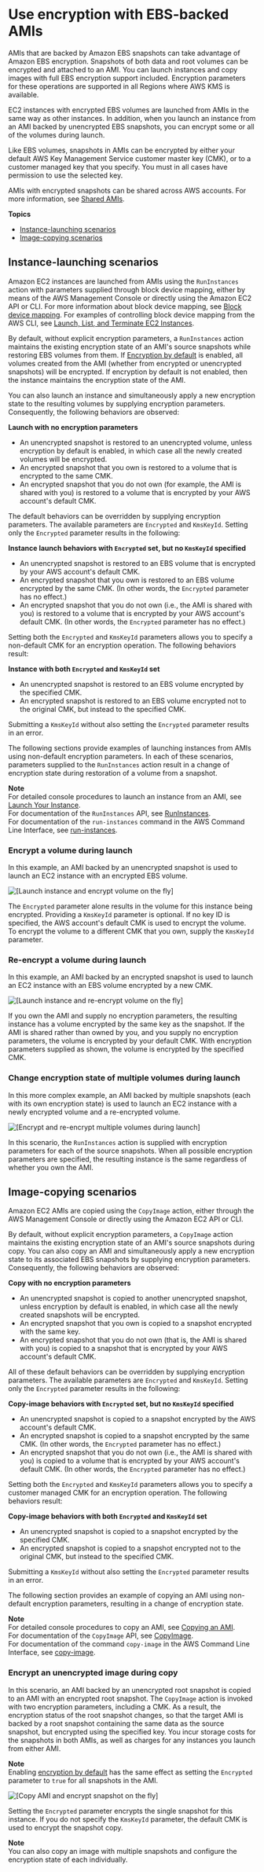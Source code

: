 # Use encryption with EBS\-backed AMIs<a name="AMIEncryption"></a>

AMIs that are backed by Amazon EBS snapshots can take advantage of Amazon EBS encryption\. Snapshots of both data and root volumes can be encrypted and attached to an AMI\. You can launch instances and copy images with full EBS encryption support included\. Encryption parameters for these operations are supported in all Regions where AWS KMS is available\.

EC2 instances with encrypted EBS volumes are launched from AMIs in the same way as other instances\. In addition, when you launch an instance from an AMI backed by unencrypted EBS snapshots, you can encrypt some or all of the volumes during launch\. 

Like EBS volumes, snapshots in AMIs can be encrypted by either your default AWS Key Management Service customer master key \(CMK\), or to a customer managed key that you specify\. You must in all cases have permission to use the selected key\.

AMIs with encrypted snapshots can be shared across AWS accounts\. For more information, see [Shared AMIs](https://docs.aws.amazon.com/AWSEC2/latest/UserGuide/sharing-amis.html)\.

**Topics**
+ [Instance\-launching scenarios](#AMI-encryption-launch)
+ [Image\-copying scenarios](#AMI-encryption-copy)

## Instance\-launching scenarios<a name="AMI-encryption-launch"></a>



Amazon EC2 instances are launched from AMIs using the `RunInstances` action with parameters supplied through block device mapping, either by means of the AWS Management Console or directly using the Amazon EC2 API or CLI\. For more information about block device mapping, see [Block device mapping](https://docs.aws.amazon.com/AWSEC2/latest/UserGuide/block-device-mapping-concepts.html)\. For examples of controlling block device mapping from the AWS CLI, see [Launch, List, and Terminate EC2 Instances](https://docs.aws.amazon.com/cli/latest/userguide/cli-services-ec2-instances.html)\.

By default, without explicit encryption parameters, a `RunInstances` action maintains the existing encryption state of an AMI's source snapshots while restoring EBS volumes from them\. If [Encryption by default](EBSEncryption.md#encryption-by-default) is enabled, all volumes created from the AMI \(whether from encrypted or unencrypted snapshots\) will be encrypted\. If encryption by default is not enabled, then the instance maintains the encryption state of the AMI\.

You can also launch an instance and simultaneously apply a new encryption state to the resulting volumes by supplying encryption parameters\. Consequently, the following behaviors are observed:

**Launch with no encryption parameters**
+ An unencrypted snapshot is restored to an unencrypted volume, unless encryption by default is enabled, in which case all the newly created volumes will be encrypted\.
+ An encrypted snapshot that you own is restored to a volume that is encrypted to the same CMK\.
+ An encrypted snapshot that you do not own \(for example, the AMI is shared with you\) is restored to a volume that is encrypted by your AWS account's default CMK\.

The default behaviors can be overridden by supplying encryption parameters\. The available parameters are `Encrypted` and `KmsKeyId`\. Setting only the `Encrypted` parameter results in the following:

**Instance launch behaviors with `Encrypted` set, but no `KmsKeyId` specified**
+ An unencrypted snapshot is restored to an EBS volume that is encrypted by your AWS account's default CMK\.
+ An encrypted snapshot that you own is restored to an EBS volume encrypted by the same CMK\. \(In other words, the `Encrypted` parameter has no effect\.\)
+ An encrypted snapshot that you do not own \(i\.e\., the AMI is shared with you\) is restored to a volume that is encrypted by your AWS account's default CMK\. \(In other words, the `Encrypted` parameter has no effect\.\)

Setting both the `Encrypted` and `KmsKeyId` parameters allows you to specify a non\-default CMK for an encryption operation\. The following behaviors result:

**Instance with both `Encrypted` and `KmsKeyId` set**
+ An unencrypted snapshot is restored to an EBS volume encrypted by the specified CMK\.
+ An encrypted snapshot is restored to an EBS volume encrypted not to the original CMK, but instead to the specified CMK\.

Submitting a `KmsKeyId` without also setting the `Encrypted` parameter results in an error\.

The following sections provide examples of launching instances from AMIs using non\-default encryption parameters\. In each of these scenarios, parameters supplied to the `RunInstances` action result in a change of encryption state during restoration of a volume from a snapshot\.

**Note**  
For detailed console procedures to launch an instance from an AMI, see [Launch Your Instance](https://docs.aws.amazon.com/AWSEC2/latest/UserGuide/LaunchingAndUsingInstances.html)\.  
For documentation of the `RunInstances` API, see [RunInstances](https://docs.aws.amazon.com/AWSEC2/latest/APIReference/API_RunInstances.html)\.  
For documentation of the `run-instances` command in the AWS Command Line Interface, see [run\-instances](https://docs.aws.amazon.com/cli/latest/reference/ec2/run-instances.html)\.

 

### Encrypt a volume during launch<a name="launch1"></a>

In this example, an AMI backed by an unencrypted snapshot is used to launch an EC2 instance with an encrypted EBS volume\.

![\[Launch instance and encrypt volume on the fly\]](http://docs.aws.amazon.com/AWSEC2/latest/UserGuide/images/ami-launch-convert.png)

The `Encrypted` parameter alone results in the volume for this instance being encrypted\. Providing a `KmsKeyId` parameter is optional\. If no key ID is specified, the AWS account's default CMK is used to encrypt the volume\. To encrypt the volume to a different CMK that you own, supply the `KmsKeyId` parameter\. 

### Re\-encrypt a volume during launch<a name="launch2"></a>

In this example, an AMI backed by an encrypted snapshot is used to launch an EC2 instance with an EBS volume encrypted by a new CMK\. 

![\[Launch instance and re-encrypt volume on the fly\]](http://docs.aws.amazon.com/AWSEC2/latest/UserGuide/images/ami-launch-encrypted.png)

If you own the AMI and supply no encryption parameters, the resulting instance has a volume encrypted by the same key as the snapshot\. If the AMI is shared rather than owned by you, and you supply no encryption parameters, the volume is encrypted by your default CMK\. With encryption parameters supplied as shown, the volume is encrypted by the specified CMK\.

### Change encryption state of multiple volumes during launch<a name="launch3"></a>

In this more complex example, an AMI backed by multiple snapshots \(each with its own encryption state\) is used to launch an EC2 instance with a newly encrypted volume and a re\-encrypted volume\.

![\[Encrypt and re-encrypt multiple volumes during launch\]](http://docs.aws.amazon.com/AWSEC2/latest/UserGuide/images/ami-launch-mixed.png)

In this scenario, the `RunInstances` action is supplied with encryption parameters for each of the source snapshots\. When all possible encryption parameters are specified, the resulting instance is the same regardless of whether you own the AMI\.

## Image\-copying scenarios<a name="AMI-encryption-copy"></a>

Amazon EC2 AMIs are copied using the `CopyImage` action, either through the AWS Management Console or directly using the Amazon EC2 API or CLI\.

By default, without explicit encryption parameters, a `CopyImage` action maintains the existing encryption state of an AMI's source snapshots during copy\. You can also copy an AMI and simultaneously apply a new encryption state to its associated EBS snapshots by supplying encryption parameters\. Consequently, the following behaviors are observed:

**Copy with no encryption parameters**
+ An unencrypted snapshot is copied to another unencrypted snapshot, unless encryption by default is enabled, in which case all the newly created snapshots will be encrypted\.
+ An encrypted snapshot that you own is copied to a snapshot encrypted with the same key\.
+ An encrypted snapshot that you do not own \(that is, the AMI is shared with you\) is copied to a snapshot that is encrypted by your AWS account's default CMK\.

All of these default behaviors can be overridden by supplying encryption parameters\. The available parameters are `Encrypted` and `KmsKeyId`\. Setting only the `Encrypted` parameter results in the following:

**Copy\-image behaviors with `Encrypted` set, but no `KmsKeyId` specified**
+ An unencrypted snapshot is copied to a snapshot encrypted by the AWS account's default CMK\.
+ An encrypted snapshot is copied to a snapshot encrypted by the same CMK\. \(In other words, the `Encrypted` parameter has no effect\.\)
+ An encrypted snapshot that you do not own \(i\.e\., the AMI is shared with you\) is copied to a volume that is encrypted by your AWS account's default CMK\. \(In other words, the `Encrypted` parameter has no effect\.\)

Setting both the `Encrypted` and `KmsKeyId` parameters allows you to specify a customer managed CMK for an encryption operation\. The following behaviors result:

**Copy\-image behaviors with both `Encrypted` and `KmsKeyId` set**
+ An unencrypted snapshot is copied to a snapshot encrypted by the specified CMK\.
+ An encrypted snapshot is copied to a snapshot encrypted not to the original CMK, but instead to the specified CMK\.

Submitting a `KmsKeyId` without also setting the `Encrypted` parameter results in an error\.

The following section provides an example of copying an AMI using non\-default encryption parameters, resulting in a change of encryption state\.

**Note**  
For detailed console procedures to copy an AMI, see [Copying an AMI](https://docs.aws.amazon.com/AWSEC2/latest/UserGuide/CopyingAMIs.html)\.  
For documentation of the `CopyImage` API, see [CopyImage](https://docs.aws.amazon.com/AWSEC2/latest/APIReference/API_CopyImage.html)\.  
For documentation of the command `copy-image` in the AWS Command Line Interface, see [copy\-image](https://docs.aws.amazon.com/cli/latest/reference/ec2/copy-image.html)\.

### Encrypt an unencrypted image during copy<a name="copy-unencrypted-to-encrypted"></a>

In this scenario, an AMI backed by an unencrypted root snapshot is copied to an AMI with an encrypted root snapshot\. The `CopyImage` action is invoked with two encryption parameters, including a CMK\. As a result, the encryption status of the root snapshot changes, so that the target AMI is backed by a root snapshot containing the same data as the source snapshot, but encrypted using the specified key\. You incur storage costs for the snapshots in both AMIs, as well as charges for any instances you launch from either AMI\.

**Note**  
Enabling [encryption by default](EBSEncryption.md#encryption-by-default) has the same effect as setting the `Encrypted` parameter to `true` for all snapshots in the AMI\.

![\[Copy AMI and encrypt snapshot on the fly\]](http://docs.aws.amazon.com/AWSEC2/latest/UserGuide/images/ami-to-ami-convert.png)

Setting the `Encrypted` parameter encrypts the single snapshot for this instance\. If you do not specify the `KmsKeyId` parameter, the default CMK is used to encrypt the snapshot copy\.

**Note**  
You can also copy an image with multiple snapshots and configure the encryption state of each individually\.